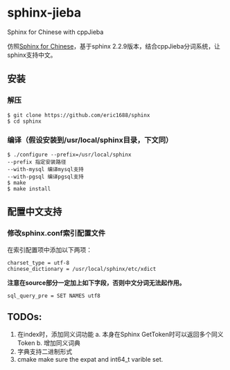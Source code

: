 # sphinx-jieba
Sphinx for Chinese with cppJieba

仿照[Sphinx for Chinese](https://github.com/eric1688/sphinx.git)，基于sphinx 2.2.9版本，结合cppJieba分词系统，让sphinx支持中文。


## 安装
### 解压

```
$ git clone https://github.com/eric1688/sphinx
$ cd sphinx
```

### 编译（假设安装到/usr/local/sphinx目录，下文同）

```
$ ./configure --prefix=/usr/local/sphinx
--prefix 指定安装路径
--with-mysql 编译mysql支持
--with-pgsql 编译pgsql支持
$ make
$ make install
```

## 配置中文支持

### 修改sphinx.conf索引配置文件

在索引配置项中添加以下两项：

```
charset_type = utf-8
chinese_dictionary = /usr/local/sphinx/etc/xdict
```

**注意在source部分一定加上如下字段，否则中文分词无法起作用。**

```
sql_query_pre = SET NAMES utf8
```

## TODOs:

1. 在index时，添加同义词功能
    a. 本身在Sphinx GetToken时可以返回多个同义Token
    b. 增加同义词典
2. 字典支持二进制形式
3. cmake make sure the expat and int64_t varible set.
